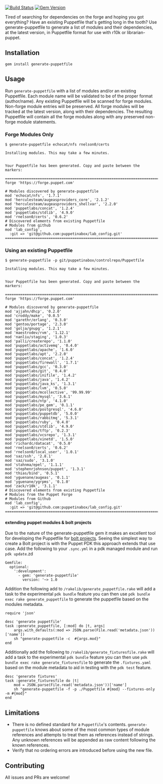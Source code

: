 [![Build Status](https://travis-ci.org/rnelson0/puppet-generate-puppetfile.png?branch=master)](https://travis-ci.org/rnelson0/puppet-generate-puppetfile)
[![Gem Version](https://badge.fury.io/rb/generate-puppetfile.svg)](https://badge.fury.io/rb/generate-puppetfile)

Tired of searching for dependencies on the forge and hoping you got everything? Have an existing Puppetfile that's getting long in the tooth? Use generate-puppetfile to generate a list of modules and their dependencies, at the latest version, in Puppetfile format for use with r10k or librarian-puppet.

## Installation

    gem install generate-puppetfile

## Usage

Run `generate-puppetfile` with a list of modules and/or an existing Puppetfile. Each module name will be validated to be of the proper format (author/name). Any existing Puppetfile will be scanned for forge modules. Non-forge module entries will be preserved. All forge modules will be tracked at the latest version, along with their dependencies. The resulting Puppetfile will contain all the forge modules along with any preserved non-forge module statements.

### Forge Modules Only
```
$ generate-puppetfile echocat/nfs rnelson0/certs

Installing modules. This may take a few minutes.


Your Puppetfile has been generated. Copy and paste between the markers:

=======================================================================
forge 'https://forge.puppet.com'

# Modules discovered by generate-puppetfile
mod 'echocat/nfs', '1.7.1'
mod 'herculesteam/augeasproviders_core', '2.1.2'
mod 'herculesteam/augeasproviders_shellvar', '2.2.0'
mod 'puppetlabs/concat', '1.2.4'
mod 'puppetlabs/stdlib', '4.9.0'
mod 'rnelson0/certs', '0.6.2'
# Discovered elements from existing Puppetfile
# Modules from github
mod 'lab_config',
  :git => 'git@github.com:puppetinabox/lab_config.git'
=======================================================================

```

### Using an existing Puppetfile
```
$ generate-puppetfile -p git/puppetinabox/controlrepo/Puppetfile

Installing modules. This may take a few minutes.


Your Puppetfile has been generated. Copy and paste between the markers:

=======================================================================
forge 'https://forge.puppet.com'

# Modules discovered by generate-puppetfile
mod 'ajjahn/dhcp', '0.2.0'
mod 'croddy/make', '0.0.5'
mod 'garethr/erlang', '0.3.0'
mod 'gentoo/portage', '2.3.0'
mod 'golja/gnupg', '1.2.1'
mod 'maestrodev/rvm', '1.12.1'
mod 'nanliu/staging', '1.0.3'
mod 'palli/createrepo', '1.1.0'
mod 'puppetlabs/activemq', '0.4.0'
mod 'puppetlabs/apache', '1.6.0'
mod 'puppetlabs/apt', '2.2.0'
mod 'puppetlabs/concat', '1.2.4'
mod 'puppetlabs/firewall', '1.7.1'
mod 'puppetlabs/gcc', '0.3.0'
mod 'puppetlabs/git', '0.4.0'
mod 'puppetlabs/inifile', '1.4.2'
mod 'puppetlabs/java', '1.4.2'
mod 'puppetlabs/java_ks', '1.3.1'
mod 'puppetlabs/lvm', '0.5.0'
mod 'puppetlabs/mcollective', '99.99.99'
mod 'puppetlabs/mysql', '3.6.1'
mod 'puppetlabs/ntp', '4.1.0'
mod 'puppetlabs/pe_gem', '0.1.1'
mod 'puppetlabs/postgresql', '4.6.0'
mod 'puppetlabs/puppetdb', '5.0.0'
mod 'puppetlabs/rabbitmq', '5.3.1'
mod 'puppetlabs/ruby', '0.4.0'
mod 'puppetlabs/stdlib', '4.9.0'
mod 'puppetlabs/tftp', '0.2.3'
mod 'puppetlabs/vcsrepo', '1.3.1'
mod 'puppetlabs/xinetd', '1.5.0'
mod 'richardc/datacat', '0.5.0'
mod 'rnelson0/certs', '0.6.2'
mod 'rnelson0/local_user', '1.0.1'
mod 'saz/ssh', '2.8.1'
mod 'saz/sudo', '3.1.0'
mod 'stahnma/epel', '1.1.1'
mod 'stephenrjohnson/puppet', '1.3.1'
mod 'thias/bind', '0.5.1'
mod 'yguenane/augeas', '0.1.1'
mod 'yguenane/ygrpms', '0.1.0'
mod 'zack/r10k', '3.1.1'
# Discovered elements from existing Puppetfile
# Modules from the Puppet Forge
# Modules from Github
mod 'lab_config',
  :git => 'git@github.com:puppetinabox/lab_config.git'
=======================================================================
```
#### extending puppet modules & bolt projects 

Due to the nature of the generate-puppetfile gem it makes an excellent tool for developing the Puppetfile for [bolt projects]( https://puppet.com/docs/bolt/latest/bolt_project_directories.html). Seeing the simplest way to create a Bolt project is with the Puppet PDK this approach extends that use case. Add the following to your `.sync.yml` in a pdk managed module and run `pdk update`.zd

```
Gemfile:
  optional:
    ':development':
      - gem: 'generate-puppetfile'
        version: '~> 1.0
```

Addition the following add to `/rakelib/generate_puppetfile.rake` will add a task to the experimental `pdk bundle` feature you can then use `pdk bundle exec rake generate_puppetfile` to generate the puppetfile based on the modules metadata.  

```
require 'json'

desc 'generate puppetfile'
task :generate_puppetfile, [:mod] do |t, args| 
    args.with_defaults(:mod => JSON.parse(File.read('metadata.json'))['name'])
    sh "generate-puppetfile -c  #{args.mod}"
end
```
Additionally add the following to `/rakelib/generate_fixturesfile.rake` will add a task to the experimental `pdk bundle` feature you can then use `pdk bundle exec rake generate_fixturesfile` to generate the `.fixtures.yaml` based on the module metadata to aid in testing with the `pdk test` feature.  

```
desc 'generate fixtures'
task :generate_fixturesfile do |t| 
    mod = JSON.parse(File.read('metadata.json'))['name']
    sh "generate-puppetfile -f -p ./Puppetfile #{mod} --fixtures-only -m #{mod}"
end
```


## Limitations

* There is no defined standard for a `Puppetfile`'s contents. `generate-puppetfile` knows about some of the most common types of module references and attempts to treat them as references instead of strings. Any unknown references will be appended as raw content following the known references.
* Verify that no ordering errors are introduced before using the new file.

## Contributing

All issues and PRs are welcome!
